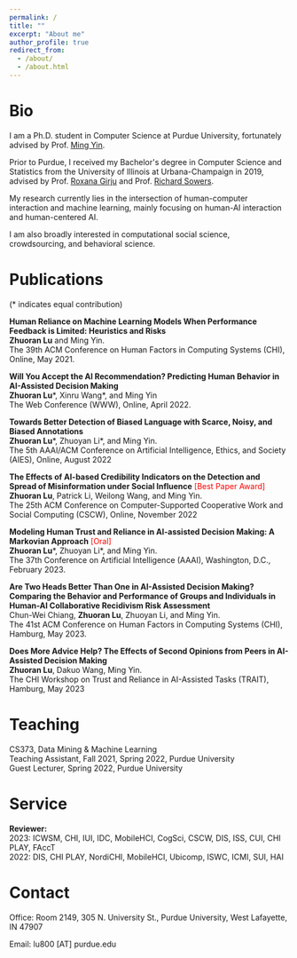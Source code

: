 ```yaml
---
permalink: /
title: ""
excerpt: "About me"
author_profile: true
redirect_from: 
  - /about/
  - /about.html
---
```


Bio
=====

I am a Ph.D. student in Computer Science at Purdue University, fortunately advised by Prof. [Ming Yin](http://mingyin.org/). 

Prior to Purdue, I received my Bachelor's degree in Computer Science and Statistics from the University of Illinois at Urbana-Champaign in 2019, advised by Prof. [Roxana Girju](https://linguistics.illinois.edu/directory/profile/girju) and Prof. [Richard Sowers](http://publish.illinois.edu/r-sowers/).

My research currently lies in the intersection of human-computer interaction and machine learning, mainly focusing on human-AI interaction and human-centered AI.

I am also broadly interested in computational social science, crowdsourcing, and behavioral science.


Publications
====== 
(* indicates equal contribution)<br>

<strong>Human Reliance on Machine Learning Models When Performance Feedback is Limited: Heuristics and Risks</strong><br>
**Zhuoran Lu** and Ming Yin.<br>
The 39th ACM Conference on Human Factors in Computing Systems (CHI), Online, May 2021.

<strong>Will You Accept the AI Recommendation? Predicting Human Behavior in AI-Assisted Decision Making</strong> <br>
**Zhuoran Lu**\*, Xinru Wang\*, and Ming Yin <br>
The Web Conference (WWW), Online, April 2022.<br>

<strong>Towards Better Detection of Biased Language with Scarce, Noisy, and Biased Annotations</strong> <br>
**Zhuoran Lu**\*, Zhuoyan Li\*, and Ming Yin.<br>
The 5th AAAI/ACM Conference on Artificial Intelligence, Ethics, and Society (AIES), Online, August 2022<br>

<strong>The Effects of AI-based Credibility Indicators on the Detection and Spread of Misinformation under Social Influence</strong><span style="color:red"> [Best Paper Award]</span><br>
**Zhuoran Lu**, Patrick Li, Weilong Wang, and Ming Yin.<br>
The 25th ACM Conference on Computer-Supported Cooperative Work and Social Computing (CSCW), Online, November 2022<br>

<strong>Modeling Human Trust and Reliance in AI-assisted Decision Making: A Markovian Approach</strong><span style="color:red"> [Oral]</span><br>
**Zhuoran Lu**\*, Zhuoyan Li\*, and Ming Yin.<br>
The 37th Conference on Artificial Intelligence (AAAI), Washington, D.C., February 2023.

<strong>Are Two Heads Better Than One in AI-Assisted Decision Making? Comparing the Behavior and Performance of Groups and Individuals in Human-AI Collaborative Recidivism Risk Assessment</strong><br>
Chun-Wei Chiang, **Zhuoran Lu**, Zhuoyan Li, and Ming Yin.<br>
The 41st ACM Conference on Human Factors in Computing Systems (CHI), Hamburg, May 2023.

<strong>Does More Advice Help? The Effects of Second Opinions from Peers in AI-Assisted Decision Making</strong><br>
**Zhuoran Lu**, Dakuo Wang, Ming Yin.<br>
The CHI Workshop on Trust and Reliance in AI-Assisted Tasks (TRAIT), Hamburg, May 2023

Teaching
====== 

CS373, Data Mining & Machine Learning<br>
Teaching Assistant, Fall 2021, Spring 2022, Purdue University<br>
Guest Lecturer, Spring 2022, Purdue University<br>

Service
====== 
**Reviewer:**<br>
2023: ICWSM, CHI, IUI, IDC, MobileHCI, CogSci, CSCW, DIS, ISS, CUI, CHI PLAY, FAccT<br>
2022: DIS, CHI PLAY, NordiCHI, MobileHCI, Ubicomp, ISWC, ICMI, SUI, HAI<br>

Contact
=====

Office: Room 2149, 305 N. University St., Purdue University, West Lafayette, IN 47907

Email: lu800 [AT] purdue.edu

